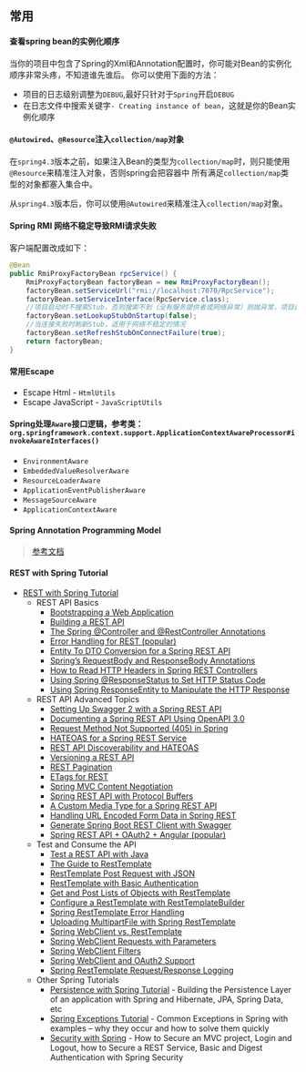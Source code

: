 ## 常用

#### 查看spring bean的实例化顺序
当你的项目中包含了Spring的Xml和Annotation配置时，你可能对Bean的实例化顺序非常头疼，不知道谁先谁后。
你可以使用下面的方法：

* 项目的日志级别调整为`DEBUG`,最好只针对于`Spring`开启`DEBUG`
* 在日志文件中搜索关键字`- Creating instance of bean`，这就是你的Bean实例化顺序

#### `@Autowired`、`@Resource`注入`collection/map`对象

在`spring4.3`版本之前，如果注入Bean的类型为`collection/map`时，则只能使用`@Resource`来精准注入对象，否则spring会把容器中
所有满足`collection/map`类型的对象都塞入集合中。

从`spring4.3`版本后，你可以使用`@Autowired`来精准注入`collection/map`对象。

#### Spring RMI 网络不稳定导致RMI请求失败

客户端配置改成如下：
```java
@Bean
public RmiProxyFactoryBean rpcService() {
    RmiProxyFactoryBean factoryBean = new RmiProxyFactoryBean();
    factoryBean.setServiceUrl("rmi://localhost:7070/RpcService");
    factoryBean.setServiceInterface(RpcService.class);
    //项目启动时不搜索Stub，否则搜索不到（没有服务提供者或网络异常）则抛异常，项目启动失败
    factoryBean.setLookupStubOnStartup(false);
    //当连接失败时刷新Stub，适用于网络不稳定的情况
    factoryBean.setRefreshStubOnConnectFailure(true);
    return factoryBean;
}
```

#### 常用Escape
* Escape Html - `HtmlUtils`
* Escape JavaScript - `JavaScriptUtils`


#### Spring处理`Aware`接口逻辑，参考类：`org.springframework.context.support.ApplicationContextAwareProcessor#invokeAwareInterfaces()`
* `EnvironmentAware`
* `EmbeddedValueResolverAware`
* `ResourceLoaderAware`
* `ApplicationEventPublisherAware`
* `MessageSourceAware`
* `ApplicationContextAware`
    

#### Spring Annotation Programming Model

> [参考文档](https://github.com/spring-projects/spring-framework/wiki/Spring-Annotation-Programming-Model)

#### REST with Spring Tutorial
* [REST with Spring Tutorial](https://www.baeldung.com/rest-with-spring-series)
    * REST API Basics
        * [Bootstrapping a Web Application ](https://www.baeldung.com/bootstraping-a-web-application-with-spring-and-java-based-configuration)
        * [Building a REST API ](https://www.baeldung.com/building-a-restful-web-service-with-spring-and-java-based-configuration)
        * [The Spring @Controller and @RestController Annotations](https://www.baeldung.com/spring-controller-vs-restcontroller)
        * [Error Handling for REST (popular)](https://www.baeldung.com/exception-handling-for-rest-with-spring)
        * [Entity To DTO Conversion for a Spring REST API](https://www.baeldung.com/entity-to-and-from-dto-for-a-java-spring-application)
        * [Spring’s RequestBody and ResponseBody Annotations](https://www.baeldung.com/spring-request-response-body)
        * [How to Read HTTP Headers in Spring REST Controllers](https://www.baeldung.com/spring-rest-http-headers)
        * [Using Spring @ResponseStatus to Set HTTP Status Code](https://www.baeldung.com/spring-response-status)
        * [Using Spring ResponseEntity to Manipulate the HTTP Response](https://www.baeldung.com/spring-response-entity)
    * REST API Advanced Topics
        * [Setting Up Swagger 2 with a Spring REST API](https://www.baeldung.com/swagger-2-documentation-for-spring-rest-api)
        * [Documenting a Spring REST API Using OpenAPI 3.0](https://www.baeldung.com/spring-rest-openapi-documentation)
        * [Request Method Not Supported (405) in Spring](https://www.baeldung.com/spring-request-method-not-supported-405)
        * [HATEOAS for a Spring REST Service](https://www.baeldung.com/rest-api-discoverability-with-spring)
        * [REST API Discoverability and HATEOAS](https://www.baeldung.com/restful-web-service-discoverability)
        * [Versioning a REST API](https://www.baeldung.com/rest-versioning)
        * [REST Pagination](https://www.baeldung.com/rest-api-pagination-in-spring)
        * [ETags for REST](https://www.baeldung.com/etags-for-rest-with-spring)
        * [Spring MVC Content Negotiation](https://www.baeldung.com/spring-mvc-content-negotiation-json-xml)
        * [Spring REST API with Protocol Buffers](https://www.baeldung.com/spring-rest-api-with-protocol-buffers)
        * [A Custom Media Type for a Spring REST API](https://www.baeldung.com/spring-rest-custom-media-type)
        * [Handling URL Encoded Form Data in Spring REST](https://www.baeldung.com/spring-url-encoded-form-data)
        * [Generate Spring Boot REST Client with Swagger](https://www.baeldung.com/spring-boot-rest-client-swagger-codegen)
        * [Spring REST API + OAuth2 + Angular (popular)](https://www.baeldung.com/rest-api-spring-oauth2-angular)
    * Test and Consume the API
        * [Test a REST API with Java](https://www.baeldung.com/integration-testing-a-rest-api)
        * [The Guide to RestTemplate](https://www.baeldung.com/rest-template)
        * [RestTemplate Post Request with JSON](https://www.baeldung.com/spring-resttemplate-post-json)
        * [RestTemplate with Basic Authentication](https://www.baeldung.com/how-to-use-resttemplate-with-basic-authentication-in-spring)
        * [Get and Post Lists of Objects with RestTemplate](https://www.baeldung.com/spring-rest-template-list)
        * [Configure a RestTemplate with RestTemplateBuilder](https://www.baeldung.com/spring-rest-template-builder)
        * [Spring RestTemplate Error Handling](https://www.baeldung.com/spring-rest-template-error-handling)
        * [Uploading MultipartFile with Spring RestTemplate](https://www.baeldung.com/spring-rest-template-multipart-upload)
        * [Spring WebClient vs. RestTemplate](https://www.baeldung.com/spring-webclient-resttemplate)
        * [Spring WebClient Requests with Parameters](https://www.baeldung.com/webflux-webclient-parameters)
        * [Spring WebClient Filters](https://www.baeldung.com/spring-webclient-filters)
        * [Spring WebClient and OAuth2 Support](https://www.baeldung.com/spring-webclient-oauth2)
        * [Spring RestTemplate Request/Response Logging](https://www.baeldung.com/spring-resttemplate-logging)
    * Other Spring Tutorials
        * [Persistence with Spring Tutorial](https://www.baeldung.com/persistence-with-spring-series/) - Building the Persistence Layer of an application with Spring and Hibernate, JPA, Spring Data, etc
        * [Spring Exceptions Tutorial](https://www.baeldung.com/spring-exceptions) - Common Exceptions in Spring with examples – why they occur and how to solve them quickly
        * [Security with Spring](https://www.baeldung.com/security-spring) - How to Secure an MVC project, Login and Logout, how to Secure a REST Service, Basic and Digest Authentication with Spring Security
